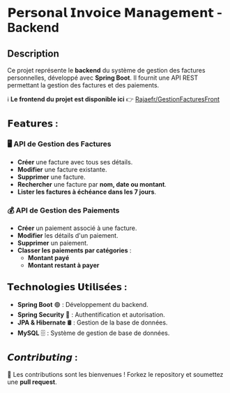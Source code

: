 
# **𝗣𝗲𝗿𝘀𝗼𝗻𝗮𝗹 𝗜𝗻𝘃𝗼𝗶𝗰𝗲 𝗠𝗮𝗻𝗮𝗴𝗲𝗺𝗲𝗻𝘁 - Backend**  

## **Description**  
Ce projet représente le **backend** du système de gestion des factures personnelles, développé avec **Spring Boot**. Il fournit une API REST permettant la gestion des factures et des paiements.  

ℹ️ **Le frontend du projet est disponible ici** 👉  [Rajaefr/GestionFacturesFront](https://github.com/Rajaefr/GestionFacturesFront)    

## **𝗙𝗲𝗮𝘁𝘂𝗿𝗲𝘀 :**  
### 🖥 **API de Gestion des Factures**  
- **Créer** une facture avec tous ses détails.  
- **Modifier** une facture existante.  
- **Supprimer** une facture.  
- **Rechercher** une facture par **nom, date ou montant**.  
- **Lister les factures à échéance dans les 7 jours**.  

### 💰 **API de Gestion des Paiements**  
- **Créer** un paiement associé à une facture.  
- **Modifier** les détails d'un paiement.  
- **Supprimer** un paiement.  
- **Classer les paiements par catégories** :  
  - **Montant payé**  
  - **Montant restant à payer**  

## **𝗧𝗲𝗰𝗵𝗻𝗼𝗹𝗼𝗴𝗶𝗲𝘀 𝗨𝘁𝗶𝗹𝗶𝘀𝗲́𝗲𝘀 :**  
- **Spring Boot** 🟢 : Développement du backend.  
- **Spring Security** 🔐 : Authentification et autorisation.  
- **JPA & Hibernate** 🛢 : Gestion de la base de données.  
- **MySQL** 🗄 : Système de gestion de base de données.  

## **𝘾𝙤𝙣𝙩𝙧𝙞𝙗𝙪𝙩𝙞𝙣𝙜 :**  
🚀 Les contributions sont les bienvenues ! Forkez le repository et soumettez une **pull request**. 

